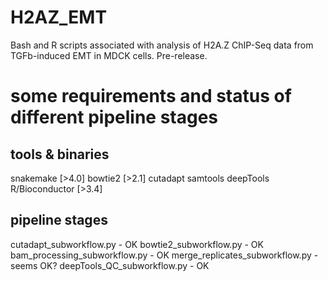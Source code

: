 # H2AZ_EMT
Bash and R scripts associated with analysis of H2A.Z ChIP-Seq data from TGFb-induced EMT in MDCK cells. Pre-release.

# some requirements and status of different pipeline stages
## tools & binaries
snakemake [>4.0]
bowtie2 [>2.1]
cutadapt
samtools
deepTools
R/Bioconductor [>3.4]

## pipeline stages
cutadapt_subworkflow.py - OK
bowtie2_subworkflow.py - OK
bam_processing_subworkflow.py - OK
merge_replicates_subworkflow.py - seems OK?
deepTools_QC_subworkflow.py - OK
